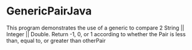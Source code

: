 # GenericPairJava
This program demonstrates the use of a generic to compare 2 String || Integer || Double. Return -1, 0, or 1 according to whether the Pair is less than, equal to, or greater than otherPair 
